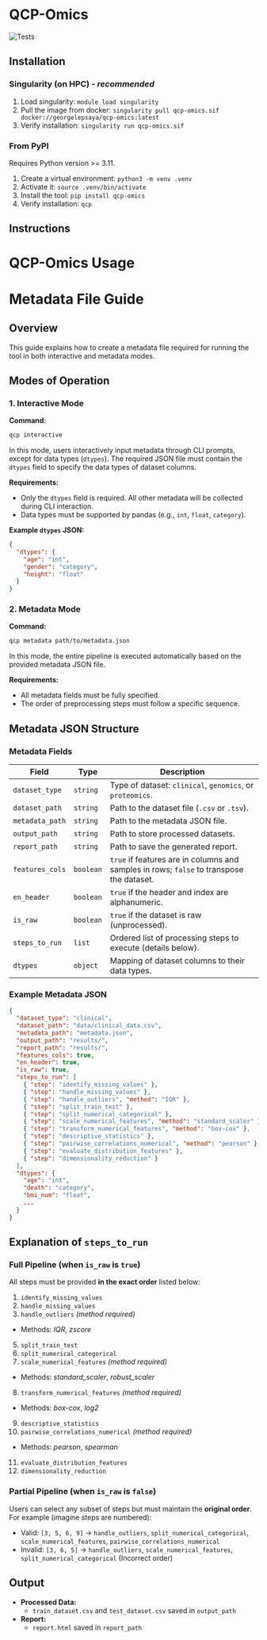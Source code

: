 # QCP-Omics

![Tests](https://github.com/georgelepsaya/qcp-omics/actions/workflows/tests.yaml/badge.svg)


## Installation

### Singularity (on HPC) - _recommended_
1. Load singularity: `module load singularity`
2. Pull the image from docker: `singularity pull qcp-omics.sif docker://georgelepsaya/qcp-omics:latest`
3. Verify installation: `singularity run qcp-omics.sif`

### From PyPI

Requires Python version >= 3.11.

1. Create a virtual environment: `python3 -m venv .venv`
2. Activate it: `source .venv/bin/activate`
3. Install the tool: `pip install qcp-omics`
4. Verify installation: `qcp`

## Instructions

# QCP-Omics Usage

# Metadata File Guide

## Overview

This guide explains how to create a metadata file required for running the tool in both interactive and metadata modes.

## Modes of Operation

### 1. Interactive Mode

**Command:**
```bash
qcp interactive
```

In this mode, users interactively input metadata through CLI prompts, except for data types (`dtypes`). The required JSON file must contain the `dtypes` field to specify the data types of dataset columns.

**Requirements:**
- Only the `dtypes` field is required. All other metadata will be collected during CLI interaction.
- Data types must be supported by pandas (e.g., `int`, `float`, `category`).

**Example `dtypes` JSON:**
```json
{
  "dtypes": {
    "age": "int",
    "gender": "category",
    "height": "float"
  }
}
```

### 2. Metadata Mode

**Command:**
```bash
qcp metadata path/to/metadata.json
```

In this mode, the entire pipeline is executed automatically based on the provided metadata JSON file.

**Requirements:**
- All metadata fields must be fully specified.
- The order of preprocessing steps must follow a specific sequence.

## Metadata JSON Structure

### Metadata Fields

| Field               | Type                     | Description                                                                                  |
|--------------------|--------------------------|----------------------------------------------------------------------------------------------|
| `dataset_type`     | `string`                | Type of dataset: `clinical`, `genomics`, or `proteomics`.                                     |
| `dataset_path`     | `string`                | Path to the dataset file (`.csv` or `.tsv`).                                                 |
| `metadata_path`    | `string`                | Path to the metadata JSON file.                                                              |
| `output_path`      | `string`                | Path to store processed datasets.                                                            |
| `report_path`      | `string`                | Path to save the generated report.                                                           |
| `features_cols`    | `boolean`               | `true` if features are in columns and samples in rows; `false` to transpose the dataset.      |
| `en_header`        | `boolean`               | `true` if the header and index are alphanumeric.                                             |
| `is_raw`           | `boolean`               | `true` if the dataset is raw (unprocessed).                                                  |
| `steps_to_run`     | `list`                  | Ordered list of processing steps to execute (details below).                                 |
| `dtypes`           | `object`                | Mapping of dataset columns to their data types.                                              |

### Example Metadata JSON

```json
{
  "dataset_type": "clinical",
  "dataset_path": "data/clinical_data.csv",
  "metadata_path": "metadata.json",
  "output_path": "results/",
  "report_path": "results/",
  "features_cols": true,
  "en_header": true,
  "is_raw": true,
  "steps_to_run": [
    { "step": "identify_missing_values" },
    { "step": "handle_missing_values" },
    { "step": "handle_outliers", "method": "IQR" },
    { "step": "split_train_test" },
    { "step": "split_numerical_categorical" },
    { "step": "scale_numerical_features", "method": "standard_scaler" },
    { "step": "transform_numerical_features", "method": "box-cox" },
    { "step": "descriptive_statistics" },
    { "step": "pairwise_correlations_numerical", "method": "pearson" },
    { "step": "evaluate_distribution_features" },
    { "step": "dimensionality_reduction" }
  ],
  "dtypes": {
    "age": "int",
    "death": "category",
    "bmi_num": "float",
    ...
  }
}
```

## Explanation of `steps_to_run`

### Full Pipeline (when `is_raw` is `true`)
All steps must be provided **in the exact order** listed below:

1. `identify_missing_values`
2. `handle_missing_values`
3. `handle_outliers` *(method required)*
  - Methods: *IQR*, *zscore*
5. `split_train_test`
6. `split_numerical_categorical`
7. `scale_numerical_features` *(method required)*
  - Methods: *standard_scaler*, *robust_scaler*
8. `transform_numerical_features` *(method required)*
  - Methods: *box-cox*, *log2*
9. `descriptive_statistics`
10. `pairwise_correlations_numerical` *(method required)*
  - Methods: *pearson*, *spearman*
11. `evaluate_distribution_features`
12. `dimensionality_reduction`

### Partial Pipeline (when `is_raw` is `false`)
Users can select any subset of steps but must maintain the **original order**. For example (imagine steps are numbered):

- Valid: `[3, 5, 6, 9]` → `handle_outliers`, `split_numerical_categorical`, `scale_numerical_features`, `pairwise_correlations_numerical`
- Invalid: `[3, 6, 5]` → `handle_outliers`, `scale_numerical_features`, `split_numerical_categorical` (Incorrect order)

## Output

- **Processed Data:**
  - `train_dataset.csv` and `test_dataset.csv` saved in `output_path`
- **Report:**
  - `report.html` saved in `report_path`

